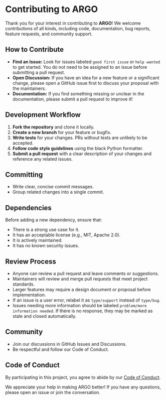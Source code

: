 # Contributing to ARGO

Thank you for your interest in contributing to **ARGO**! We welcome contributions of all kinds, including code, documentation, bug reports, feature requests, and community support.

## How to Contribute

- **Find an Issue:** Look for issues labeled `good first issue` or `help wanted` to get started. You do not need to be assigned to an issue before submitting a pull request.
- **Open Discussion:** If you have an idea for a new feature or a significant change, please open a GitHub issue first to discuss your proposal with the maintainers.
- **Documentation:** If you find something missing or unclear in the documentation, please submit a pull request to improve it!

## Development Workflow

1. **Fork the repository** and clone it locally.
2. **Create a new branch** for your feature or bugfix.
3. **Write tests** for your changes. PRs without tests are unlikely to be accepted.
4. **Follow code style guidelines** using the black Python formatter.
5. **Submit a pull request** with a clear description of your changes and reference any related issues.

## Committing

- Write clear, concise commit messages.
- Group related changes into a single commit.

## Dependencies

Before adding a new dependency, ensure that:

- There is a strong use case for it.
- It has an acceptable license (e.g., MIT, Apache 2.0).
- It is actively maintained.
- It has no known security issues.

## Review Process

- Anyone can review a pull request and leave comments or suggestions.
- Maintainers will review and merge pull requests that meet project standards.
- Larger features may require a design document or proposal before implementation.
- If an issue is a user error, relabel it as `type/support` instead of `type/bug`.
- Issues needing more information should be labeled `problem/more information needed`. If there is no response, they may be marked as stale and closed automatically.

## Community

- Join our discussions in GitHub Issues and Discussions.
- Be respectful and follow our Code of Conduct.

## Code of Conduct

By participating in this project, you agree to abide by our [Code of Conduct](CODE_OF_CONDUCT.md).

We appreciate your help in making ARGO better! If you have any questions, please open an issue or join the conversation.
